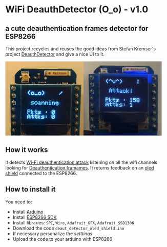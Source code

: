 # WiFi DeauthDetector (O_o) - v1.0
## a cute deauthentication frames detector for ESP8266

This project recycles and reuses the good ideas from Stefan Kremser's project [DeauthDetector](https://github.com/spacehuhn/DeauthDetector) and give a nice UI to it.

<img width="488" alt="WiFi DeDe" src="images/img1.jpg">


## How it works

It detects [Wi-Fi deauthentication attack](https://en.wikipedia.org/wiki/Wi-Fi_deauthentication_attack) listening on all the wifi channels looking for [Deauthentication framames](https://mrncciew.com/2014/10/11/802-11-mgmt-deauth-disassociation-frames/). It returns feedback on an [oled shield](https://wiki.wemos.cc/products:d1_mini_shields:oled_shield) connected to the ESP8266.

## How to install it

You need to:
- Install [Arduino](https://www.arduino.cc/en/Main/Software)
- Install [ESP8266 SDK](https://github.com/esp8266/Arduino)
- Install libraries: `SPI`, `Wire`, `Adafruit_GFX`, `Adafruit_SSD1306`
- Download the code `deaut_detector_oled_shield.ino`
- If necessary personalize the _setttings_
- Upload the code to your arduino with ESP8266
